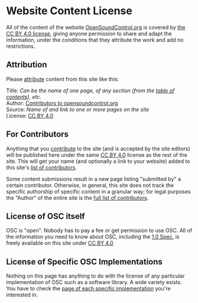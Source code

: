 # Website Content License

All of the content of the website
[OpenSoundControl.org](https://OpenSoundControl.org) is covered by
[the CC BY 4.0 license][ccby], giving anyone permission to share and
adapt the information, under the conditions that they
attribute the work and add no restrictions.

## Attribution

Please [attribute][attrib] content from this site like this: 

Title: *Can be the name of one page, of any section (from the [table of contents](toc.html)), etc.*  
Author: [Contributors to opensoundcontrol.org][contrib]  
Source: *Name of and link to one or more pages on the site*  
License: [CC BY 4.0][ccby]  


## For Contributors

Anything that you [contribute](contribute.html) to the site (and is
accepted by the site editors) will be published here under the same
[CC BY 4.0][ccby] license as the rest of the site.  This will get your
name (and optionally a link to your website) added to this site's
[list of contributors][contrib].

Some content submissions result in a new page listing "submitted by" a
certain contributor.  Otherwise, in general, this site does not track
the specific authorship of specific content in a granular way; for
legal purposes the "Author" of the entire site is the [full list of
contributors][contrib].


[attrib]:https://wiki.creativecommons.org/wiki/best_practices_for_attribution
[ccby]:https://creativecommons.org/licenses/by/4.0/ 
[contrib]:contributors.html

## License of OSC itself

OSC is "open". Nobody has to pay a fee or get permission to use OSC.
All of the information you need to know about OSC, including the [1.0
Spec](/spec-1_0.html), is freely available on this site under [CC BY
4.0][ccby]

## License of Specific OSC Implementations

Nothing on this page has anything to do with the license of any
particular implementation of OSC such as a software library. A wide
variety exists.  You have to check the [page of each specific
implementation](index.html#implementations) you're interested in.
